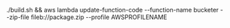 ./build.sh && aws lambda update-function-code --function-name bucketer --zip-file fileb://package.zip --profile AWSPROFILENAME
